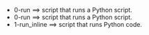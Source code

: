 - 0-run ==>	script that runs a Python script.
- 0-run ==>	script that runs a Python script.
- 1-run_inline ==>	script that runs Python code.
